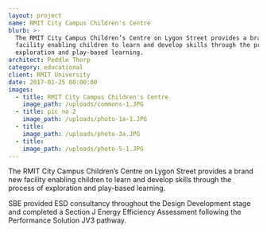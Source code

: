 ```yaml
---
layout: project
name: RMIT City Campus Children's Centre
blurb: >-
  The RMIT City Campus Children’s Centre on Lygon Street provides a brand new
  facility enabling children to learn and develop skills through the process of
  exploration and play-based learning.
architect: Peddle Thorp
category: educational
client: RMIT University
date: 2017-01-25 00:00:00
images:
  - title: RMIT City Campus Children's Centre
    image_path: /uploads/commons-1.JPG
  - title: pic no 2
    image_path: /uploads/photo-1a-1.JPG
  - title:
    image_path: /uploads/photo-3a.JPG
  - title:
    image_path: /uploads/photo-5-1.JPG
---
```



The RMIT City Campus Children’s Centre on Lygon Street provides a brand new facility enabling children to learn and develop skills through the process of exploration and play-based learning.

SBE provided ESD consultancy throughout the Design Development stage and completed a Section J Energy Efficiency Assessment following the Performance Solution JV3 pathway.